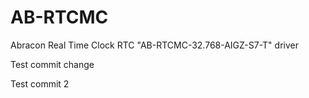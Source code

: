 # AB-RTCMC
Abracon Real Time Clock RTC "AB-RTCMC-32.768-AIGZ-S7-T" driver

Test commit change 

Test commit 2